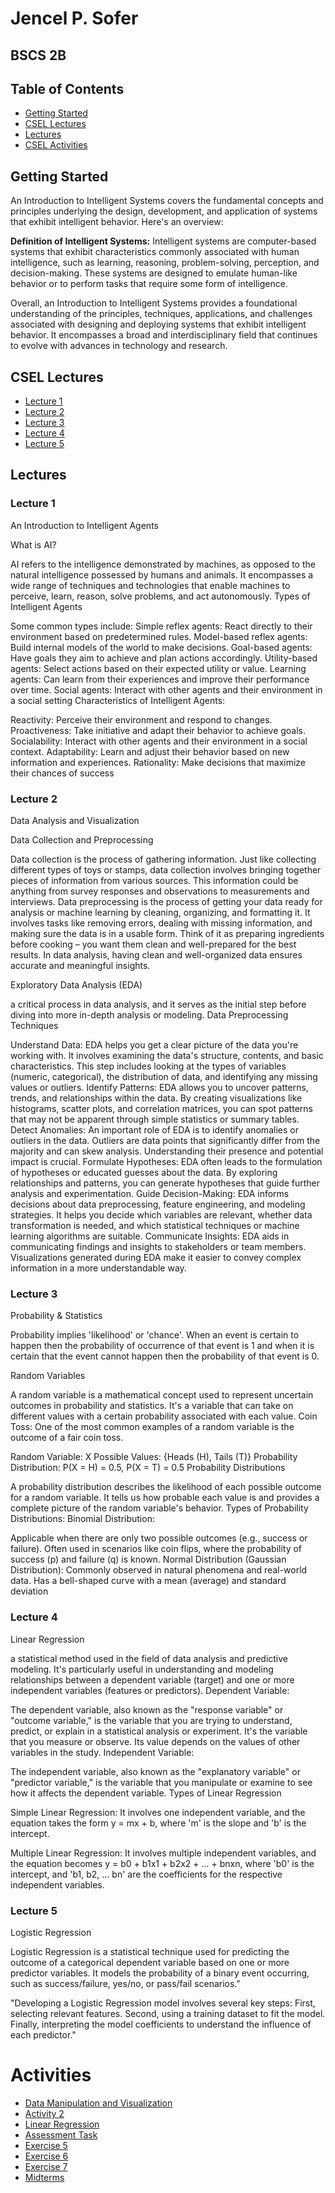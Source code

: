<h1>Jencel P. Sofer</h1>
<h2>BSCS 2B</h2>

<div id="table of contents">
<h2>Table of Contents</h2>
<ul>
  <li><a href="#getting-started">Getting Started</a></li>
  <li><a href="#csel-lectures">CSEL Lectures</a></li>
  <li><a href="#lectures">Lectures</a></li>
  <li><a href="#csel-activities">CSEL Activities</a></li>
</ul>
</div>

<h2 id="getting-started">Getting Started</h2>
<p>An Introduction to Intelligent Systems covers the fundamental concepts and principles underlying the design, development, and application of systems that exhibit intelligent behavior. Here's an overview:</p>
<p><strong>Definition of Intelligent Systems:</strong> Intelligent systems are computer-based systems that exhibit characteristics commonly associated with human intelligence, such as learning, reasoning, problem-solving, perception, and decision-making. These systems are designed to emulate human-like behavior or to perform tasks that require some form of intelligence.</p>
<p>Overall, an Introduction to Intelligent Systems provides a foundational understanding of the principles, techniques, applications, and challenges associated with designing and deploying systems that exhibit intelligent behavior. It encompasses a broad and interdisciplinary field that continues to evolve with advances in technology and research.</p>

<h2 id="csel-lectures">CSEL Lectures</h2>
<ul>
  <li><a href="#lecture-1">Lecture 1</a></li>
  <li><a href="#lecture-2">Lecture 2</a></li>
  <li><a href="#lecture-3">Lecture 3</a></li>
  <li><a href="#lecture-4">Lecture 4</a></li>
  <li><a href="#lecture-5">Lecture 5</a></li>
</ul>

<h2 id="lectures">Lectures</h2>

<h3 id="lecture-1">Lecture 1</h3>
<p>An Introduction to Intelligent Agents</p>
<p>What is AI?

AI refers to the intelligence demonstrated by machines, as opposed to the natural intelligence possessed by humans and animals. It encompasses a wide range of techniques and technologies that enable machines to perceive, learn, reason, solve problems, and act autonomously.
Types of Intelligent Agents

Some common types include: Simple reflex agents: React directly to their environment based on predetermined rules. Model-based reflex agents: Build internal models of the world to make decisions. Goal-based agents: Have goals they aim to achieve and plan actions accordingly. Utility-based agents: Select actions based on their expected utility or value. Learning agents: Can learn from their experiences and improve their performance over time. Social agents: Interact with other agents and their environment in a social setting
Characteristics of Intelligent Agents:

Reactivity: Perceive their environment and respond to changes.
Proactiveness: Take initiative and adapt their behavior to achieve goals.
Socialability: Interact with other agents and their environment in a social context.
Adaptability: Learn and adjust their behavior based on new information and experiences.
Rationality: Make decisions that maximize their chances of success</p>

<h3 id="lecture-2">Lecture 2</h3>
<p>Data Analysis and Visualization</p>
<p>Data Collection and Preprocessing

Data collection is the process of gathering information. Just like collecting different types of toys or stamps, data collection involves bringing together pieces of information from various sources. This information could be anything from survey responses and observations to measurements and interviews.
Data preprocessing is the process of getting your data ready for analysis or machine learning by cleaning, organizing, and formatting it. It involves tasks like removing errors, dealing with missing information, and making sure the data is in a usable form. Think of it as preparing ingredients before cooking – you want them clean and well-prepared for the best results. In data analysis, having clean and well-organized data ensures accurate and meaningful insights.

Exploratory Data Analysis (EDA)

a critical process in data analysis, and it serves as the initial step before diving into more in-depth analysis or modeling.
Data Preprocessing Techniques

Understand Data: EDA helps you get a clear picture of the data you're working with. It involves examining the data's structure, contents, and basic characteristics. This step includes looking at the types of variables (numeric, categorical), the distribution of data, and identifying any missing values or outliers.
Identify Patterns: EDA allows you to uncover patterns, trends, and relationships within the data. By creating visualizations like histograms, scatter plots, and correlation matrices, you can spot patterns that may not be apparent through simple statistics or summary tables.
Detect Anomalies: An important role of EDA is to identify anomalies or outliers in the data. Outliers are data points that significantly differ from the majority and can skew analysis. Understanding their presence and potential impact is crucial.
Formulate Hypotheses: EDA often leads to the formulation of hypotheses or educated guesses about the data. By exploring relationships and patterns, you can generate hypotheses that guide further analysis and experimentation.
Guide Decision-Making: EDA informs decisions about data preprocessing, feature engineering, and modeling strategies. It helps you decide which variables are relevant, whether data transformation is needed, and which statistical techniques or machine learning algorithms are suitable.
Communicate Insights: EDA aids in communicating findings and insights to stakeholders or team members. Visualizations generated during EDA make it easier to convey complex information in a more understandable way.</p>

<h3 id="lecture-3">Lecture 3</h3>
<p>Probability & Statistics</p>
<p>Probability implies 'likelihood' or 'chance'. When an event is certain to happen then the probability of occurrence of that event is 1 and when it is certain that the event cannot happen then the probability of that event is 0.

Random Variables

A random variable is a mathematical concept used to represent uncertain outcomes in probability and statistics.
It's a variable that can take on different values with a certain probability associated with each value.
Coin Toss: One of the most common examples of a random variable is the outcome of a fair coin toss.

Random Variable: X
Possible Values: {Heads (H), Tails (T)}
Probability Distribution: P(X = H) = 0.5, P(X = T) = 0.5
Probability Distributions

A probability distribution describes the likelihood of each possible outcome for a random variable.
It tells us how probable each value is and provides a complete picture of the random variable's behavior.
Types of Probability Distributions: Binomial Distribution:

Applicable when there are only two possible outcomes (e.g., success or failure).
Often used in scenarios like coin flips, where the probability of success (p) and failure (q) is known. Normal Distribution (Gaussian Distribution):
Commonly observed in natural phenomena and real-world data.
Has a bell-shaped curve with a mean (average) and standard deviation</p>

<h3 id="lecture-4">Lecture 4</h3>
<p>Linear Regression</p>
<p> a statistical method used in the field of data analysis and predictive modeling. It's particularly useful in understanding and modeling relationships between a dependent variable (target) and one or more independent variables (features or predictors).
Dependent Variable:

The dependent variable, also known as the "response variable" or "outcome variable," is the variable that you are trying to understand, predict, or explain in a statistical analysis or experiment.
It's the variable that you measure or observe. Its value depends on the values of other variables in the study.
Independent Variable:

The independent variable, also known as the "explanatory variable" or "predictor variable," is the variable that you manipulate or examine to see how it affects the dependent variable.
Types of Linear Regression

Simple Linear Regression: It involves one independent variable, and the equation takes the form y = mx + b, where 'm' is the slope and 'b' is the intercept.

Multiple Linear Regression: It involves multiple independent variables, and the equation becomes y = b0 + b1x1 + b2x2 + ... + bnxn, where 'b0' is the intercept, and 'b1, b2, ... bn' are the coefficients for the respective independent variables.</p>

<h3 id="lecture-5">Lecture 5</h3>
<p>Logistic Regression</p>
<p>Logistic Regression is a statistical technique used for predicting the outcome of a categorical dependent variable based on one or more predictor variables. It models the probability of a binary event occurring, such as success/failure, yes/no, or pass/fail scenarios."

"Developing a Logistic Regression model involves several key steps: First, selecting relevant features. Second, using a training dataset to fit the model. Finally, interpreting the model coefficients to understand the influence of each predictor."</p>

<div id="csel-activities">
  <h1>Activities</h1>
<ul>
  <li><a href="DATAA/data.ipynb">Data Manipulation and Visualization</a></li>
  <li><a href="Activity 2/ActTwo.ipynb">Activity 2</a></li>
  <li><a href="Linear Regression/Linear.ipynb">Linear Regression</a></li>
  <li><a href="Assesment Task/AT.ipynb">Assessment Task</a></li>
  <li><a href="EXER 5/EXER.ipynb">Exercise 5</a></li>
  <li><a href="EXER 6/EXERR.ipynb">Exercise 6</a></li>
  <li><a href="EXER 7/EXERRR.ipynb">Exercise 7</a></li>
  <li><a href="MIDTERMS/MID.ipynb">Midterms</a></li>
</ul>
</div>

















  








 
